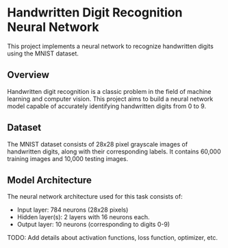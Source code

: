 # Handwritten Digit Recognition Neural Network

This project implements a neural network to recognize handwritten digits using the MNIST dataset.

## Overview

Handwritten digit recognition is a classic problem in the field of machine learning and computer vision. This project aims to build a neural network model capable of accurately identifying handwritten digits from 0 to 9.

## Dataset

The MNIST dataset consists of 28x28 pixel grayscale images of handwritten digits, along with their corresponding labels. It contains 60,000 training images and 10,000 testing images.

## Model Architecture

The neural network architecture used for this task consists of:

- Input layer: 784 neurons (28x28 pixels)
- Hidden layer(s): 2 layers with 16 neurons each.
- Output layer: 10 neurons (corresponding to digits 0-9)

TODO: Add details about activation functions, loss function, optimizer, etc.
